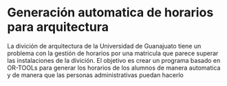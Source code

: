 # Generación automatica de horarios para arquitectura
La divición de arquitectura de la Universidad de Guanajuato tiene un problema con la gestión de horarios por una matricula que parece superar las instalaciones de la divición. El objetivo es crear un programa basado en OR-TOOLs  para generar los horarios de los alumnos de manera automatica y de manera que las personas administrativas puedan hacerlo
